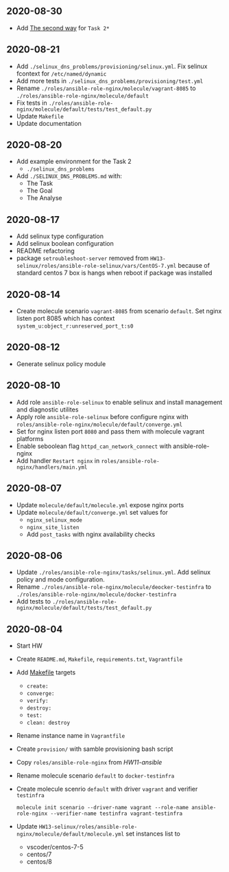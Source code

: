 ## 2020-08-30

- Add [The second way](./SELINUX_DNS_PROBLEMS.md#the-second-way) for `Task 2*`

## 2020-08-21

- Add `./selinux_dns_problems/provisioning/selinux.yml`. Fix selinux fcontext for `/etc/named/dynamic`
- Add more tests in `./selinux_dns_problems/provisioning/test.yml`
- Rename `./roles/ansible-role-nginx/molecule/vagrant-8085` to `./roles/ansible-role-nginx/molecule/default`
- Fix tests in `./roles/ansible-role-nginx/molecule/default/tests/test_default.py`
- Update `Makefile`
- Update documentation

## 2020-08-20

- Add example environment for the Task 2
  - `./selinux_dns_problems`
- Add `./SELINUX_DNS_PROBLEMS.md` with:
  - The Task
  - The Goal
  - The Analyse

## 2020-08-17

- Add selinux type configuration
- Add selinux boolean configuration
- README refactoring
- package `setroubleshoot-server` removed from `HW13-selinux/roles/ansible-role-selinux/vars/CentOS-7.yml` because of standard centos 7 box is hangs when reboot if package was installed

## 2020-08-14

- Create molecule scenario `vagrant-8085` from scenario `default`. Set nginx listen port 8085 which has context `system_u:object_r:unreserved_port_t:s0`

## 2020-08-12

- Generate selinux policy module

## 2020-08-10

- Add role `ansible-role-selinux` to enable selinux and install management and diagnostic utilites
- Apply role `ansible-role-selinux` before configure nginx with `roles/ansible-role-nginx/molecule/default/converge.yml`
- Set for nginx listen port `8080` and pass them with molecule vagrant platforms
- Enable seboolean flag `httpd_can_network_connect` with ansible-role-nginx
- Add handler `Restart nginx` in `roles/ansible-role-nginx/handlers/main.yml`

## 2020-08-07

- Update `molecule/default/molecule.yml` expose nginx ports
- Update `molecule/default/converge.yml` set values for
  - `nginx_selinux_mode`
  - `nginx_site_listen`
  - Add `post_tasks` with nginx availability checks

## 2020-08-06

- Update `./roles/ansible-role-nginx/tasks/selinux.yml`. Add selinux policy and mode configuration.
- Rename `./roles/ansible-role-nginx/molecule/deocker-testinfra` to `./roles/ansible-role-nginx/molecule/docker-testinfra`
- Add tests to `./roles/ansible-role-nginx/molecule/default/tests/test_default.py`

## 2020-08-04

- Start HW
- Create `README.md`, `Makefile`, `requirements.txt`, `Vagrantfile`
- Add [Makefile](./Makefile) targets
  - `create:`
  - `converge:`
  - `verify:`
  - `destroy:`
  - `test:`
  - `clean: destroy`

- Rename instance name in `Vagrantfile`
- Create `provision/` with samble provisioning bash script
- Copy `roles/ansible-role-nginx` from _HW11-ansible_
- Rename molecule scenario `default` to `docker-testinfra`
- Create molecule scenrio `default` with driver `vagrant` and verifier `testinfra`
  ```shell
  molecule init scenario --driver-name vagrant --role-name ansible-role-nginx --verifier-name testinfra vagrant-testinfra
  ```
- Update `HW13-selinux/roles/ansible-role-nginx/molecule/default/molecule.yml` set instances list to
  - vscoder/centos-7-5
  - centos/7
  - centos/8
